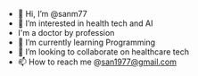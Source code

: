 - 👋 Hi, I’m @sanm77
- 👀 I’m interested in health tech and AI
- I'm a doctor by profession 
- 🌱 I’m currently learning Programming
- 💞️ I’m looking to collaborate on healthcare tech
- 📫 How to reach me @san1977@gmail.com

<!---
sanm77/sanm77 is a ✨ special ✨ repository because its `README.md` (this file) appears on your GitHub profile.
You can click the Preview link to take a look at your changes.
--->
